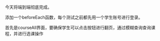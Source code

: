 今天将端到端彻底完成。

添加一个beforeEach函数，每个测试之前都先用一个学生账号进行登录。

首先是courseAll界面，要确保学生可以点击按钮进行翻页，通过模糊查询查询课程，并进行选课操作

